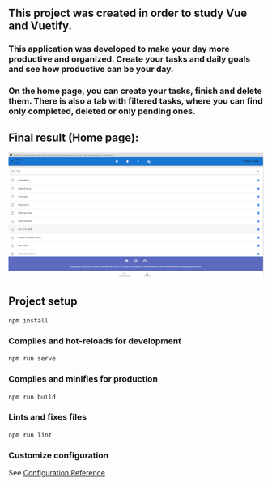 ## This project was created in order to study Vue and Vuetify.

### This application was developed to make your day more productive and organized. Create your tasks and daily goals and see how productive can be your day. 
### On the home page, you can create your tasks, finish and delete them. There is also a tab with filtered tasks, where you can find only completed, deleted or only pending ones.

## Final result (Home page):

![Final Result](https://github.com/RodrigoAbdalla/VueStudy/blob/master/src/finalResult.png)



## Project setup
```
npm install
```

### Compiles and hot-reloads for development
```
npm run serve
```

### Compiles and minifies for production
```
npm run build
```

### Lints and fixes files
```
npm run lint
```

### Customize configuration
See [Configuration Reference](https://cli.vuejs.org/config/).
